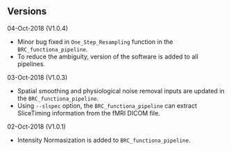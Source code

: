 ## Versions

04-Oct-2018 (V1.0.4)
 - Minor bug fixed in `One_Step_Resampling` function in the `BRC_functiona_pipeline`.
 - To reduce the ambiguity, version of the software is added to all pipelines.

03-Oct-2018 (V1.0.3)
 - Spatial smoothing and physiological noise removal inputs are updated in the `BRC_functiona_pipeline`.
 - Using `--slspec` option, the `BRC_functiona_pipeline` can extract SliceTiming information from the fMRI DICOM file.

02-Oct-2018 (V1.0.1)
 - Intensity Normasization is added to `BRC_functiona_pipeline`.
